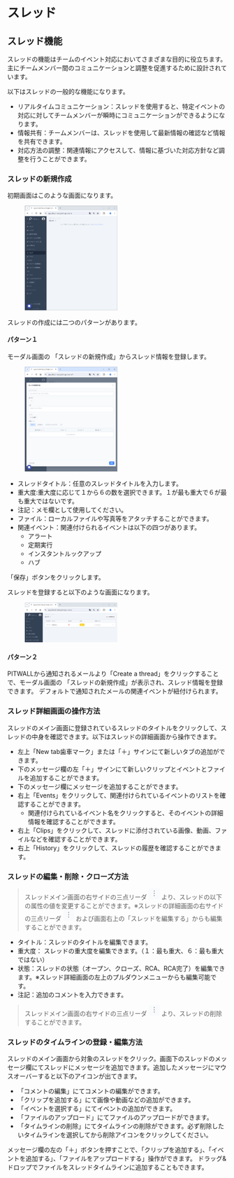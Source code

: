 # スレッド

## スレッド機能
スレッドの機能はチームのイベント対応においてさまざまな目的に役立ちます。
主にチームメンバー間のコミュニケーションと調整を促進するために設計されています。

以下はスレッドの一般的な機能になります。
- リアルタイムコミュニケーション：スレッドを使用すると、特定イベントの対応に対してチームメンバーが瞬時にコミュニケーションができるようになります。 
- 情報共有：チームメンバーは、スレッドを使用して最新情報の確認など情報を共有できます。
- 対応方法の調整：関連情報にアクセスして、情報に基づいた対応方針など調整を行うことができます。

### スレッドの新規作成
初期画面はこのような画面になります。

<figure><img src="../../.gitbook/assets/thread_home_ja.png" width="50%"></figure>

スレッドの作成には二つのパターンがあります。

#### パターン１
モーダル画面の 「スレッドの新規作成」からスレッド情報を登録します。

<figure><img src="../../.gitbook/assets/thread_create_new_ja.png" width="50%"></figure>

- スレッドタイトル：任意のスレッドタイトルを入力します。
- 重大度:重大度に応じて１から６の数を選択できます。１が最も重大で６が最も重大ではないです。
- 注記：メモ欄として使用してください。
- ファイル：ローカルファイルや写真等をアタッチすることができます。
- 関連イベント：関連付けられるイベントは以下の四つがあります。
    - アラート
    - 定期実行
    - インスタントルックアップ
    - ハブ

「保存」ボタンをクリックします。

スレッドを登録すると以下のような画面になります。

<figure><img src="../../.gitbook/assets/thread_withdata_ja.png" width="50%"></figure>

#### パターン２
PITWALLから通知されるメールより「Create a thread」をクリックすることで、モーダル画面の 「スレッドの新規作成」が表示され、スレッド情報を登録できます。
デフォルトで通知されたメールの関連イベントが紐付けられます。

### スレッド詳細画面の操作方法
スレッドのメイン画面に登録されているスレッドのタイトルをクリックして、スレッドの中身を確認できます。以下はスレッドの詳細画面から操作できます。
- 左上「New tab歯車マーク」または「＋」サインにて新しいタブの追加ができます。
- 下のメッセージ欄の左「＋」サインにて新しいクリップとイベントとファイルを追加することができます。
- 下のメッセージ欄にメッセージを追加することができます。
- 右上「Events」をクリックして、関連付けられているイベントのリストを確認することができます。
    - 関連付けられているイベント名をクリックすると、そのイベントの詳細情報を確認することができます。
- 右上「Clips」をクリックして、スレッドに添付されている画像、動画、ファイルなどを確認することができます。
- 右上「History」をクリックして、スレッドの履歴を確認することができます。

### スレッドの編集・削除・クローズ方法
> スレッドメイン画面の右サイドの三点リーダ ![](../../.gitbook/assets/three_points_reader_icon.png) より、スレッドの以下の属性の値を変更することができます。※スレッドの詳細画面の右サイドの三点リーダ ![](../../.gitbook/assets/three_points_reader_icon.png) および画面右上の「スレッドを編集する」からも編集することができます。
- タイトル：スレッドのタイトルを編集できます。
- 重大度： スレッドの重大度を編集できます。（１：最も重大、６：最も重大ではない）
- 状態：スレッドの状態（オープン、クローズ、RCA、RCA完了）を編集できます。※スレッド詳細画面の左上のプルダウンメニューからも編集可能です。
- 注記：追加のコメントを入力できます。
> スレッドメイン画面の右サイドの三点リーダ ![](../../.gitbook/assets/three_points_reader_icon.png) より、スレッドの削除することができます。

### スレッドのタイムラインの登録・編集方法
スレッドのメイン画面から対象のスレッドをクリック。画面下のスレッドのメッセージ欄にてスレッドにメッセージを追加できます。追加したメッセージにマウスオーバーすると以下のアイコンが出てきます。

- 「コメントの編集」にてコメントの編集ができます。
- 「クリップを追加する」にて画像や動画などの追加ができます。
- 「イベントを選択する」にてイベントの追加ができます。
- 「ファイルのアップロード」にてファイルのアップロードができます。
- 「タイムラインの削除」にてタイムラインの削除ができます。必ず削除したいタイムラインを選択してから削除アイコンをクリックしてください。

メッセージ欄の左の「＋」ボタンを押すことで、「クリップを追加する」、「イベントを追加する」、「ファイルをアップロードする」操作ができます。
ドラッグ&ドロップでファイルをスレッドタイムラインに追加することもできます。

